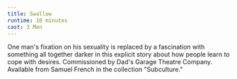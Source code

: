 ```yaml
---
title: Swallow
runtime: 10 minutes
cast: 3 Men
---
```

One man's fixation on his sexuality is replaced by a fascination with something all together darker in this explicit story about how people learn to cope with desires. Commissioned by Dad's Garage Theatre Company. Available from Samuel French in the collection "Subculture."
